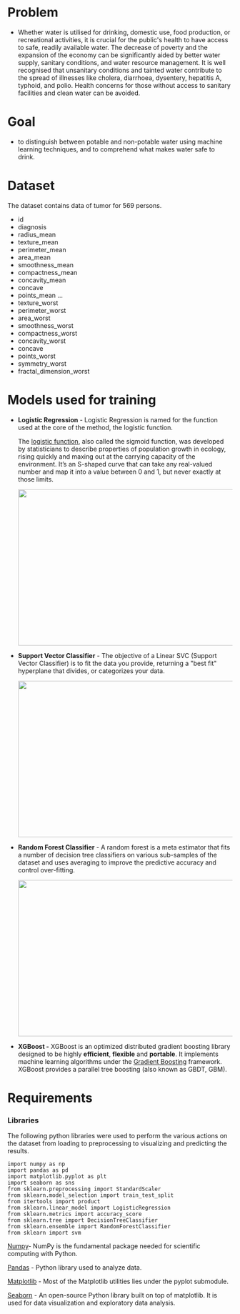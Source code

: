 # Problem
- Whether water is utilised for drinking, domestic use, food production, or recreational activities, it is crucial for the public's health to have access to safe, readily available water. The decrease of poverty and the expansion of the economy can be significantly aided by better water supply, sanitary conditions, and water resource management. It is well recognised that unsanitary conditions and tainted water contribute to the spread of illnesses like cholera, diarrhoea, dysentery, hepatitis A, typhoid, and polio. Health concerns for those without access to sanitary facilities and clean water can be avoided.

# Goal
- to distinguish between potable and non-potable water using machine learning techniques, and to comprehend what makes water safe to drink.

# Dataset
The dataset contains data of tumor for 569 persons.
- id
- diagnosis	
- radius_mean	
- texture_mean	
- perimeter_mean	
- area_mean	
- smoothness_mean	
- compactness_mean	
- concavity_mean	
- concave 
- points_mean	...	
- texture_worst
- perimeter_worst	
- area_worst	
- smoothness_worst	
- compactness_worst	
- concavity_worst	
- concave 
- points_worst	
- symmetry_worst	
- fractal_dimension_worst

# Models used for training

- **Logistic Regression** - Logistic Regression is named for the function used at the core of the method, the logistic function.
    
    The [logistic function](https://en.wikipedia.org/wiki/Logistic_function), also called the sigmoid function, was developed by statisticians to describe properties of population growth in ecology, rising quickly and maxing out at the carrying capacity of the environment. It’s an S-shaped curve that can take any real-valued number and map it into a value between 0 and 1, but never exactly at those limits.
    
    <p align="left" width="100%">
    <img width="500" height="350" src="https://miro.medium.com/max/640/1*OUOB_YF41M-O4GgZH_F2rw.png">
</p>
    
- **Support Vector Classifier** - The objective of a Linear SVC (Support Vector Classifier) is to fit the data you provide, returning a "best fit" hyperplane that divides, or categorizes your data.

    <p align="left" width="100%">
    <img width="500" height="350" src="http://res.cloudinary.com/dyd911kmh/image/upload/f_auto,q_auto:best/v1526288453/index3_souoaz.png">
</p>

- **Random Forest Classifier** - A random forest is a meta estimator that fits a number of decision tree classifiers on various sub-samples of the dataset and uses averaging to improve the predictive accuracy and control over-fitting.

    <p align="left" width="100%">
    <img width="500" height="350" src="https://www.freecodecamp.org/news/content/images/2020/08/how-random-forest-classifier-work.PNG">
</p>

- **XGBoost -** XGBoost is an optimized distributed gradient boosting library designed to be highly **efficient**, **flexible** and **portable**. It implements machine learning algorithms under the [Gradient Boosting](https://en.wikipedia.org/wiki/Gradient_boosting) framework. XGBoost provides a parallel tree boosting (also known as GBDT, GBM).

# Requirements 
### Libraries
The following python libraries were used to perform the various actions on the dataset from loading to preprocessing to visualizing and predicting the results.
 ```
import numpy as np 
import pandas as pd 
import matplotlib.pyplot as plt
import seaborn as sns
from sklearn.preprocessing import StandardScaler
from sklearn.model_selection import train_test_split
from itertools import product
from sklearn.linear_model import LogisticRegression
from sklearn.metrics import accuracy_score
from sklearn.tree import DecisionTreeClassifier
from sklearn.ensemble import RandomForestClassifier
from sklearn import svm
```
[Numpy](https://github.com/numpy/numpy)- NumPy is the fundamental package needed for scientific computing with Python.

[Pandas](https://github.com/pandas-dev/pandas) - Python library used to analyze data.

[Matplotlib](https://github.com/matplotlib/matplotlib) - Most of the Matplotlib utilities lies under the pyplot submodule.

[Seaborn](https://seaborn.pydata.org/) - An open-source Python library built on top of matplotlib. It is used for data visualization and exploratory data analysis.

